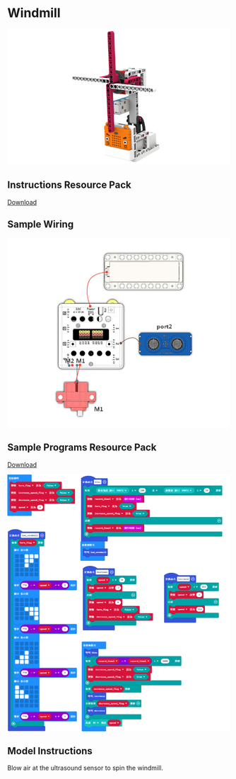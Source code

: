 # Windmill

![](./instruction1/10_windmill.png)

## Instructions Resource Pack

[Download](https://bit.ly/Powerbrick10in1BuildingGuide)

## Sample Wiring

![](./instruction1/10_windmillcon.png)

## Sample Programs Resource Pack

[Download](https://bit.ly/Powerbrick10in1ModelsHex)

![](./instruction1/10_windmillcode.png)

## Model Instructions

Blow air at the ultrasound sensor to spin the windmill.


